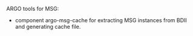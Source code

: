 ARGO tools for MSG:
- component argo-msg-cache for extracting MSG instances from BDII and
generating cache file.
